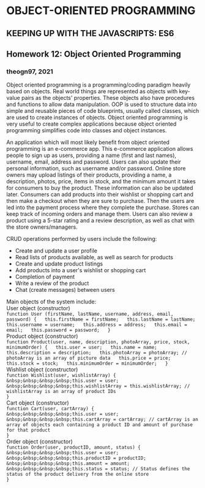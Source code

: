 # OBJECT-ORIENTED PROGRAMMING
## KEEPING UP WITH THE JAVASCRIPTS: ES6
## Homework 12: Object Oriented Programming
### theogn97, 2021

Object oriented programming is a programming/coding paradigm heavily based on objects. Real world things are represented as objects with key-value pairs as the objects' properties. These objects also have procedures and functions to allow data manipulation. OOP is used to structure data into simple and reusable pieces of code blueprints, usually called classes, which are used to create instances of objects. Object oriented programming is very useful to create complex applications because object oriented programming simplifies code into classes and object instances.

An application which will most likely benefit from object oriented programming is an e-commerce app. This e-commerce application allows people to sign up as users, providing a name (first and last names), username, email, address and password. Users can also update their personal information, such as username and/or password. Online store owners may upload listings of their products, providing a name, a description, photos, price, items in stock, and the minimum amount it takes for consumers to buy the product. These information can also be updated later. Consumers can add products into their wishlist or shopping cart and then make a checkout when they are sure to purchase. Then the users are led into the payment process where they complete the purchase. Stores can keep track of incoming orders and manage them. Users can also review a product using a 5-star rating and a review description, as well as chat with the store owners/managers.

CRUD operations performed by users include the following:
- Create and update a user profile
- Read lists of products available, as well as search for products
- Create and update product listings
- Add products into a user's wishlist or shopping cart
- Completion of payment
- Write a review of the product
- Chat (create messages) between users

Main objects of the system include:  
User object (constructor)  
`function User (firstName, lastName, username, address, email, password) {  
    this.firstName = firstName;  
    this.lastName = lastName;  
    this.username = username;  
    this.address = address;  
    this.email = email;  
    this.password = password;  
}`  
Product object (constructor)  
`function Product(user, name, description, photoArray, price, stock, minimumOrder) {  
    this.user = user;  
    this.name = name;  
    this.description = description;  
    this.photoArray = photoArray; // photoArray is an array of picture data  
    this.price = price;  
    this.stock = stock;  
    this.minimumOrder = minimumOrder;  
}`  
Wishlist object (constructor)  
`function Wishlist(user, wishlistArray) {`  
`&nbsp;&nbsp;&nbsp;&nbsp;this.user = user;`  
`&nbsp;&nbsp;&nbsp;&nbsp;this.wishlistArray = this.wishlistArray; // wishlistArray is an array of product IDs`  
`}`  
Cart object (constructor)  
`function Cart(user, cartArray) {`  
`&nbsp;&nbsp;&nbsp;&nbsp;this.user = user;`  
`&nbsp;&nbsp;&nbsp;&nbsp;this.cartArray = cartArray; // cartArray is an array of objects each containing a product ID and amount of purchase for that product`  
`}`  
Order object (constructor)  
`function Order(user, productID, amount, status) {`  
`&nbsp;&nbsp;&nbsp;&nbsp;this.user = user;`  
`&nbsp;&nbsp;&nbsp;&nbsp;this.productID = productID;`  
`&nbsp;&nbsp;&nbsp;&nbsp;this.amount = amount;`  
`&nbsp;&nbsp;&nbsp;&nbsp;this.status = status; // Status defines the status of the product delivery from the online store`  
`}`
